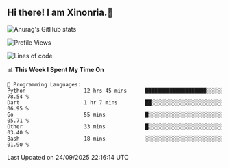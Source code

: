 ## Hi there! I am Xinonria.👋

![Anurag's GitHub stats](https://status-git-main-xinonrias-projects-f26540e3.vercel.app/api?username=xinonria&hide=stars,issues)

<!--START_SECTION:waka-->
![Profile Views](http://img.shields.io/badge/Profile%20Views-0-blue)

![Lines of code](https://img.shields.io/badge/From%20Hello%20World%20I%27ve%20Written-9.8%20million%20lines%20of%20code-blue)

📊 **This Week I Spent My Time On** 

```text
💬 Programming Languages: 
Python                   12 hrs 45 mins      ████████████████████░░░░░   78.54 % 
Dart                     1 hr 7 mins         ██░░░░░░░░░░░░░░░░░░░░░░░   06.95 % 
Go                       55 mins             █░░░░░░░░░░░░░░░░░░░░░░░░   05.71 % 
Other                    33 mins             █░░░░░░░░░░░░░░░░░░░░░░░░   03.40 % 
Bash                     18 mins             ░░░░░░░░░░░░░░░░░░░░░░░░░   01.90 % 
```


 Last Updated on 24/09/2025 22:16:14 UTC
<!--END_SECTION:waka-->

<!--
**xinonria/xinonria** is a ✨ _special_ ✨ repository because its `README.md` (this file) appears on your GitHub profile.

Here are some ideas to get you started:

- 🔭 I’m currently working on ...
- 🌱 I’m currently learning ...
- 👯 I’m looking to collaborate on ...
- 🤔 I’m looking for help with ...
- 💬 Ask me about ...
- 📫 How to reach me: ...
- 😄 Pronouns: ...
- ⚡ Fun fact: ...
-->

